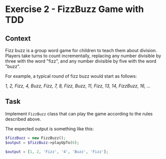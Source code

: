 # Exercise 2 - FizzBuzz Game with TDD

## Context

Fizz buzz is a group word game for children to teach them about division. Players take turns to count incrementally, 
replacing any number divisible by three with the word "fizz", and any number divisible by five with the word "buzz".

For example, a typical round of fizz buzz would start as follows:

*1, 2, Fizz, 4, Buzz, Fizz, 7, 8, Fizz, Buzz, 11, Fizz, 13, 14, FizzBuzz, 16, ...*

## Task

Implement `FizzBuzz` class that can play the game according to the rules described above. 

The expected output is something like this:

```php
$fizzBuzz = new FizzBuzz();
$output = $fizzBuzz->playUpTo(6);

$output = [1, 2, 'Fizz', '4', 'Buzz', 'Fizz'];
```
